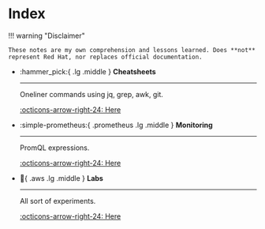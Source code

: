 # Index

!!! warning "Disclaimer"

    These notes are my own comprehension and lessons learned. Does **not** represent Red Hat, nor replaces official documentation.

<div class="grid cards" markdown>

-   :hammer_pick:{ .lg .middle } __Cheatsheets__

    ---

    Oneliner commands using jq, grep, awk, git.

    [:octicons-arrow-right-24: Here](/blog/category/cheatsheet/)

-   :simple-prometheus:{ .prometheus .lg .middle } __Monitoring__

    ---

    PromQL expressions.

    [:octicons-arrow-right-24: Here](/blog/category/monitoring/)

-   :test_tube:{ .aws .lg .middle } __Labs__

    ---

    All sort of experiments.

    [:octicons-arrow-right-24: Here](/blog/category/labs/)
<!---
-   :fontawesome-solid-network-wired:{ .lg .middle } __Networking__

    ---

    [TBD] Notes on troubleshooting networking.

    [:octicons-arrow-right-24: Here](#)
--->
</div>